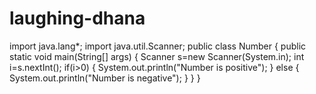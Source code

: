 # laughing-dhana
import java.lang*;
import java.util.Scanner;
public class Number
{
public static void main(String[] args)
{
Scanner s=new Scanner(System.in);
int i=s.nextInt();
if(i>0)
{
System.out.println("Number is positive");
}
else
{
System.out.println("Number is negative");
}
}
}
